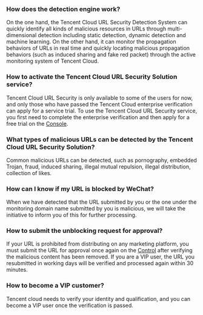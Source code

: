 ### How does the detection engine work?
On the one hand, the Tencent Cloud URL Security Detection System can quickly identify all kinds of malicious resources in URLs through multi-dimensional detection including static detection, dynamic detection and machine learning. On the other hand, it can monitor the propagation behaviors of URLs in real time and quickly locating malicious propagation behaviors (such as induced sharing and fake red packet) through the active monitoring system of Tencent Cloud.

### How to activate the Tencent Cloud URL Security Solution service?
Tencent Cloud URL Security is only available to some of the users for now, and only those who have passed the Tencent Cloud enterprise verification can apply for a service trial. To use the Tencent Cloud URL Security service, you first need to complete the enterprise verification and then apply for a free trial on the [Console](https://console.cloud.tencent.com/tianyu/overview).

### What types of malicious URLs can be detected by the Tencent Cloud URL Security Solution?
Common malicious URLs can be detected, such as pornography, embedded Trojan, fraud, induced sharing, illegal mutual repulsion, illegal distribution, collection of likes.

### How can I know if my URL is blocked by WeChat?
When we have detected that the URL submitted by you or the one under the monitoring domain name submitted by you is malicious, we will take the initiative to inform you of this for further processing.

### How to submit the unblocking request for approval?
If your URL is prohibited from distributing on any marketing platform, you must submit the URL for approval once again on the [Control](https://console.cloud.tencent.com/tianyu/overview) after verifying the malicious content has been removed. If you are a VIP user, the URL you resubmitted in working days will be verified and processed again within 30 minutes.

### How to become a VIP customer?
Tencent cloud needs to verify your identity and qualification, and you can become a VIP user once the verification is passed.

